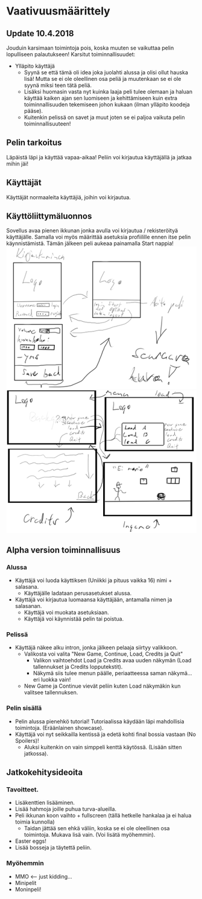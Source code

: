 # Vaativuusmäärittely
## Update 10.4.2018
Jouduin karsimaan toimintoja pois, koska muuten se vaikuttaa pelin lopulliseen palautukseen!
Karsitut toiminnallisuudet:
- Ylläpito käyttäjä
  - Syynä se että tämä oli idea joka juolahti alussa ja olisi ollut hauska lisä! Mutta se ei ole oleellinen osa peliä ja muutenkaan se ei ole syynä miksi teen tätä peliä.
  - Lisäksi huomasin vasta nyt kuinka laaja peli tulee olemaan ja haluan käyttää kaiken ajan sen luomiseen ja kehittämiseen kuin extra toiminnallisuuden tekemiseen johon kukaan (ilman ylläpito koodeja pääse).
  - Kuitenkin pelissä on savet ja muut joten se ei paljoa vaikuta pelin toiminnallisuuteen!

## Pelin tarkoitus
Läpäistä läpi ja käyttää vapaa-aikaa! Peliin voi kirjautua käyttäjällä ja jatkaa mihin jäi!

## Käyttäjät
Käyttäjät normaaleita käyttäjiä, joihin voi kirjautua.

## Käyttöliittymäluonnos
Sovellus avaa pienen ikkunan jonka avulla voi kirjautua / rekisteröityä käyttäjälle.
Samalla voi myös määrittää asetuksia profiilille ennen itse pelin käynnistämistä.
Tämän jälkeen peli aukeaa painamalla Start nappia!
![Login](https://github.com/Mirex97/2D-Scroller-otm-harjoitustyo/blob/master/dokumentointi/kuvat/Login.png.png)
![Ingame](https://github.com/Mirex97/2D-Scroller-otm-harjoitustyo/blob/master/dokumentointi/kuvat/Ingame.png)

## Alpha version toiminnallisuus
### Alussa
- Käyttäjä voi luoda käyttiksen (Uniikki ja pituus vaikka 16) nimi + salasana.
  - Käyttäjälle ladataan perusasetukset alussa.
- Käyttäjä voi kirjautua luomaansa käyttäjään, antamalla nimen ja salasanan.
  - Käyttäjä voi muokata asetuksiaan.
  - Käyttäjä voi käynnistää pelin tai poistua.

### Pelissä
- Käyttäjä näkee alku intron, jonka jälkeen pelaaja siirtyy valikkoon.
  - Valikosta voi valita "New Game, Continue, Load, Credits ja Quit"
    - Valikon vaihtoehdot Load ja Credits avaa uuden näkymän (Load tallennukset ja Credits lopputekstit).
    - Näkymä siis tulee menun päälle, periaatteessa saman näkymä... eri luokka vain!
  - New Game ja Continue vievät peliin kuten Load näkymäkin kun valitsee tallennuksen.

### Pelin sisällä
- Pelin alussa pienehkö tutorial! Tutoriaalissa käydään läpi mahdollisia toimintoja. (Eräänlainen showcase).
- Käyttäjä voi nyt seikkailla kentissä ja edetä kohti final bossia vastaan (No Spoilers)!
  - Aluksi kuitenkin on vain simppeli kenttä käytössä. (Lisään sitten jatkossa).

## Jatkokehitysideoita
### Tavoitteet.
- Lisäkenttien lisääminen.
- Lisää hahmoja joille puhua turva-alueilla.
- Peli ikkunan koon vaihto + fullscreen (tällä hetkelle hankalaa ja ei halua toimia kunnolla)
  - Taidan jättää sen ehkä väliin, koska se ei ole oleellinen osa toimintoja. Mukava lisä vain. (Voi lisätä myöhemmin).
- Easter eggs!
- Lisää bosseja ja täytettä peliin.

### Myöhemmin
- MMO <-- just kidding...
- Minipelit
- Moninpeli!

